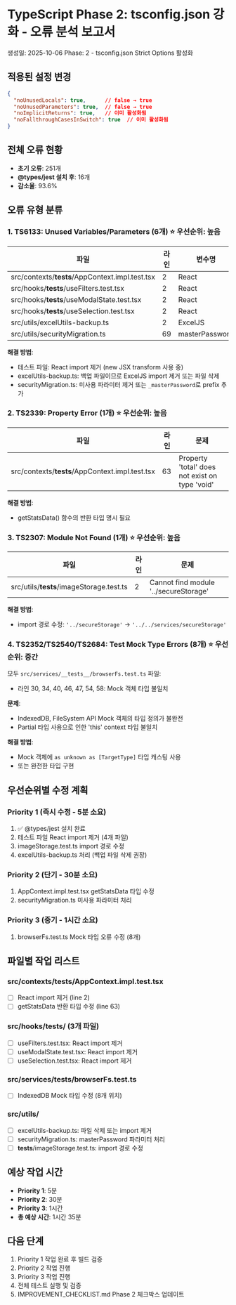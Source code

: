 # TypeScript Phase 2: tsconfig.json 강화 - 오류 분석 보고서

생성일: 2025-10-06
Phase: 2 - tsconfig.json Strict Options 활성화

## 적용된 설정 변경

```json
{
  "noUnusedLocals": true,      // false → true
  "noUnusedParameters": true,  // false → true
  "noImplicitReturns": true,   // 이미 활성화됨
  "noFallthroughCasesInSwitch": true  // 이미 활성화됨
}
```

## 전체 오류 현황

- **초기 오류**: 251개
- **@types/jest 설치 후**: 16개
- **감소율**: 93.6%

## 오류 유형 분류

### 1. TS6133: Unused Variables/Parameters (6개) ⭐ 우선순위: 높음

| 파일 | 라인 | 변수명 | 타입 |
|------|------|--------|------|
| src/contexts/__tests__/AppContext.impl.test.tsx | 2 | React | import |
| src/hooks/__tests__/useFilters.test.tsx | 2 | React | import |
| src/hooks/__tests__/useModalState.test.tsx | 2 | React | import |
| src/hooks/__tests__/useSelection.test.tsx | 2 | React | import |
| src/utils/excelUtils-backup.ts | 2 | ExcelJS | import |
| src/utils/securityMigration.ts | 69 | masterPassword | parameter |

**해결 방법**:
- 테스트 파일: React import 제거 (new JSX transform 사용 중)
- excelUtils-backup.ts: 백업 파일이므로 ExcelJS import 제거 또는 파일 삭제
- securityMigration.ts: 미사용 파라미터 제거 또는 `_masterPassword`로 prefix 추가

### 2. TS2339: Property Error (1개) ⭐ 우선순위: 높음

| 파일 | 라인 | 문제 |
|------|------|------|
| src/contexts/__tests__/AppContext.impl.test.tsx | 63 | Property 'total' does not exist on type 'void' |

**해결 방법**:
- getStatsData() 함수의 반환 타입 명시 필요

### 3. TS2307: Module Not Found (1개) ⭐ 우선순위: 높음

| 파일 | 라인 | 문제 |
|------|------|------|
| src/utils/__tests__/imageStorage.test.ts | 2 | Cannot find module '../secureStorage' |

**해결 방법**:
- import 경로 수정: `'../secureStorage'` → `'../../services/secureStorage'`

### 4. TS2352/TS2540/TS2684: Test Mock Type Errors (8개) ⭐ 우선순위: 중간

모두 `src/services/__tests__/browserFs.test.ts` 파일:
- 라인 30, 34, 40, 46, 47, 54, 58: Mock 객체 타입 불일치

**문제**:
- IndexedDB, FileSystem API Mock 객체의 타입 정의가 불완전
- Partial 타입 사용으로 인한 'this' context 타입 불일치

**해결 방법**:
- Mock 객체에 `as unknown as [TargetType]` 타입 캐스팅 사용
- 또는 완전한 타입 구현

## 우선순위별 수정 계획

### Priority 1 (즉시 수정 - 5분 소요)
1. ✅ @types/jest 설치 완료
2. 테스트 파일 React import 제거 (4개 파일)
3. imageStorage.test.ts import 경로 수정
4. excelUtils-backup.ts 처리 (백업 파일 삭제 권장)

### Priority 2 (단기 - 30분 소요)
1. AppContext.impl.test.tsx getStatsData 타입 수정
2. securityMigration.ts 미사용 파라미터 처리

### Priority 3 (중기 - 1시간 소요)
1. browserFs.test.ts Mock 타입 오류 수정 (8개)

## 파일별 작업 리스트

### src/contexts/__tests__/AppContext.impl.test.tsx
- [ ] React import 제거 (line 2)
- [ ] getStatsData 반환 타입 수정 (line 63)

### src/hooks/__tests__/ (3개 파일)
- [ ] useFilters.test.tsx: React import 제거
- [ ] useModalState.test.tsx: React import 제거
- [ ] useSelection.test.tsx: React import 제거

### src/services/__tests__/browserFs.test.ts
- [ ] IndexedDB Mock 타입 수정 (8개 위치)

### src/utils/
- [ ] excelUtils-backup.ts: 파일 삭제 또는 import 제거
- [ ] securityMigration.ts: masterPassword 파라미터 처리
- [ ] __tests__/imageStorage.test.ts: import 경로 수정

## 예상 작업 시간

- **Priority 1**: 5분
- **Priority 2**: 30분
- **Priority 3**: 1시간
- **총 예상 시간**: 1시간 35분

## 다음 단계

1. Priority 1 작업 완료 후 빌드 검증
2. Priority 2 작업 진행
3. Priority 3 작업 진행
4. 전체 테스트 실행 및 검증
5. IMPROVEMENT_CHECKLIST.md Phase 2 체크박스 업데이트
